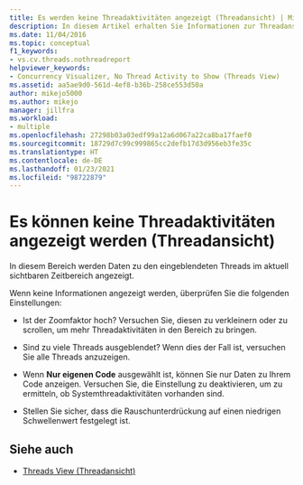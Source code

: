 ```yaml
---
title: Es werden keine Threadaktivitäten angezeigt (Threadansicht) | Microsoft-Dokumentation
description: In diesem Artikel erhalten Sie Informationen zur Threadansicht. Im aktuell angezeigten Zeitbereich werden keine Aktivitäten angezeigt.
ms.date: 11/04/2016
ms.topic: conceptual
f1_keywords:
- vs.cv.threads.nothreadreport
helpviewer_keywords:
- Concurrency Visualizer, No Thread Activity to Show (Threads View)
ms.assetid: aa5ae9d0-561d-4ef8-b36b-258ce553d50a
author: mikejo5000
ms.author: mikejo
manager: jillfra
ms.workload:
- multiple
ms.openlocfilehash: 27298b03a03edf99a12a6d067a22ca8ba17faef0
ms.sourcegitcommit: 18729d7c99c999865cc2defb17d3d956eb3fe35c
ms.translationtype: HT
ms.contentlocale: de-DE
ms.lasthandoff: 01/23/2021
ms.locfileid: "98722879"
---
```

# <a name="no-thread-activity-to-show-threads-view"></a>Es können keine Threadaktivitäten angezeigt werden (Threadansicht)
In diesem Bereich werden Daten zu den eingeblendeten Threads im aktuell sichtbaren Zeitbereich angezeigt.

 Wenn keine Informationen angezeigt werden, überprüfen Sie die folgenden Einstellungen:

- Ist der Zoomfaktor hoch? Versuchen Sie, diesen zu verkleinern oder zu scrollen, um mehr Threadaktivitäten in den Bereich zu bringen.

- Sind zu viele Threads ausgeblendet? Wenn dies der Fall ist, versuchen Sie alle Threads anzuzeigen.

- Wenn **Nur eigenen Code** ausgewählt ist, können Sie nur Daten zu Ihrem Code anzeigen. Versuchen Sie, die Einstellung zu deaktivieren, um zu ermitteln, ob Systemthreadaktivitäten vorhanden sind.

- Stellen Sie sicher, dass die Rauschunterdrückung auf einen niedrigen Schwellenwert festgelegt ist.

## <a name="see-also"></a>Siehe auch
- [Threads View (Threadansicht)](../profiling/threads-view-parallel-performance.md)